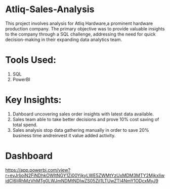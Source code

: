 # Atliq-Sales-Analysis
This project involves analysis for Atliq Hardware,a prominent hardware production company. The primary objective was to provide valuable insights to the company through a SQL challenge, addressing the need for quick decision-making in their expanding data analytics team.

# Tools Used:
1. SQL
2. PowerBI

# Key Insights:
1. Dahboard uncovering sales order insights with latest data available.
2. Sales team able to take better decisions and prove 10% cost saving of total spend.
3. Sales analysis stop data gathering manually in order to save 20% business time andreinvest it value added activity.

# Dashboard
https://app.powerbi.com/view?r=eyJrIjoiN2FiNDhkOWItNGY1Zi00YjkyLWE5ZWMtYzUxMDM3MTY2MjkxIiwidCI6IjRhMzVhMTg0LWJmNDMtNDIwZS05ZjI1LTUwZTI4NmY1ODcxMyJ9
